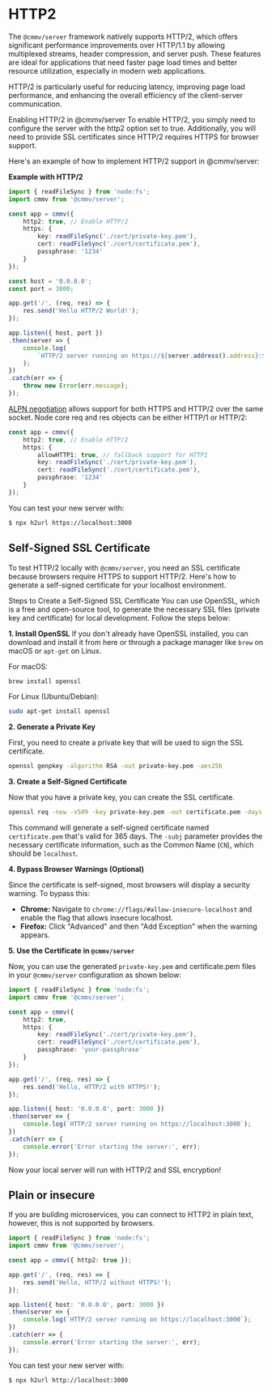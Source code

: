 # HTTP2

The ``@cmmv/server`` framework natively supports HTTP/2, which offers significant performance improvements over HTTP/1.1 by allowing multiplexed streams, header compression, and server push. These features are ideal for applications that need faster page load times and better resource utilization, especially in modern web applications.

HTTP/2 is particularly useful for reducing latency, improving page load performance, and enhancing the overall efficiency of the client-server communication.

Enabling HTTP/2 in @cmmv/server
To enable HTTP/2, you simply need to configure the server with the http2 option set to true. Additionally, you will need to provide SSL certificates since HTTP/2 requires HTTPS for browser support.

Here's an example of how to implement HTTP/2 support in @cmmv/server:

**Example with HTTP/2**

```typescript
import { readFileSync } from 'node:fs';
import cmmv from '@cmmv/server';

const app = cmmv({
    http2: true, // Enable HTTP/2
    https: {
        key: readFileSync('./cert/private-key.pem'),  
        cert: readFileSync('./cert/certificate.pem'), 
        passphrase: '1234'                           
    }
});

const host = '0.0.0.0';
const port = 3000;

app.get('/', (req, res) => {
    res.send('Hello HTTP/2 World!');
});

app.listen({ host, port })
.then(server => {
    console.log(
        `HTTP/2 server running on https://${server.address().address}:${server.address().port}`
    );
})
.catch(err => {
    throw new Error(err.message);
});
```

[ALPN negotiation](https://datatracker.ietf.org/doc/html/rfc7301) allows support for both HTTPS and HTTP/2 over the same socket. Node core req and res objects can be either HTTP/1 or HTTP/2:

```typescript
const app = cmmv({
    http2: true, // Enable HTTP/2
    https: {
        allowHTTP1: true, // fallback support for HTTP1
        key: readFileSync('./cert/private-key.pem'),  
        cert: readFileSync('./cert/certificate.pem'), 
        passphrase: '1234'                           
    }
});
```

You can test your new server with:

```bash
$ npx h2url https://localhost:3000
```

## Self-Signed SSL Certificate

To test HTTP/2 locally with ``@cmmv/server``, you need an SSL certificate because browsers require HTTPS to support HTTP/2. Here's how to generate a self-signed certificate for your localhost environment.

Steps to Create a Self-Signed SSL Certificate
You can use OpenSSL, which is a free and open-source tool, to generate the necessary SSL files (private key and certificate) for local development. Follow the steps below:

**1. Install OpenSSL**
If you don't already have OpenSSL installed, you can download and install it from here or through a package manager like ``brew`` on macOS or ``apt-get`` on Linux.

For macOS:

```bash
brew install openssl
```

For Linux (Ubuntu/Debian):

```bash
sudo apt-get install openssl
```

**2. Generate a Private Key**

First, you need to create a private key that will be used to sign the SSL certificate.

```bash
openssl genpkey -algorithm RSA -out private-key.pem -aes256
```

**3. Create a Self-Signed Certificate**

Now that you have a private key, you can create the SSL certificate.

```bash
openssl req -new -x509 -key private-key.pem -out certificate.pem -days 365
```

This command will generate a self-signed certificate named ``certificate.pem`` that's valid for 365 days. The ``-subj`` parameter provides the necessary certificate information, such as the Common Name (``CN``), which should be ``localhost``.

**4. Bypass Browser Warnings (Optional)**

Since the certificate is self-signed, most browsers will display a security warning. To bypass this:

* **Chrome:** Navigate to ``chrome://flags/#allow-insecure-localhost`` and enable the flag that allows insecure localhost.
* **Firefox:** Click "Advanced" and then "Add Exception" when the warning appears.

**5. Use the Certificate in ``@cmmv/server``**

Now, you can use the generated ``private-key.pem`` and certificate.pem files in your ``@cmmv/server`` configuration as shown below:

```typescript
import { readFileSync } from 'node:fs';
import cmmv from '@cmmv/server';

const app = cmmv({
    http2: true,
    https: {
        key: readFileSync('./cert/private-key.pem'),
        cert: readFileSync('./cert/certificate.pem'),
        passphrase: 'your-passphrase'
    }
});

app.get('/', (req, res) => {
    res.send('Hello, HTTP/2 with HTTPS!');
});

app.listen({ host: '0.0.0.0', port: 3000 })
.then(server => {
    console.log(`HTTP/2 server running on https://localhost:3000`);
})
.catch(err => {
    console.error('Error starting the server:', err);
});
```

Now your local server will run with HTTP/2 and SSL encryption!

## Plain or insecure

If you are building microservices, you can connect to HTTP2 in plain text, however, this is not supported by browsers.

```typescript
import { readFileSync } from 'node:fs';
import cmmv from '@cmmv/server';

const app = cmmv({ http2: true });

app.get('/', (req, res) => {
    res.send('Hello, HTTP/2 without HTTPS!');
});

app.listen({ host: '0.0.0.0', port: 3000 })
.then(server => {
    console.log(`HTTP/2 server running on https://localhost:3000`);
})
.catch(err => {
    console.error('Error starting the server:', err);
});
```

You can test your new server with:

```bash
$ npx h2url http://localhost:3000
```